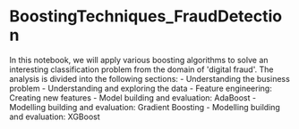 # BoostingTechniques_FraudDetection
In this notebook, we will apply various boosting algorithms to solve an interesting classification problem from the domain of 'digital fraud'.  The analysis is divided into the following sections: - Understanding the business problem - Understanding and exploring the data - Feature engineering: Creating new features - Model building and evaluation: AdaBoost - Modelling building and evaluation: Gradient Boosting - Modelling building and evaluation: XGBoost
